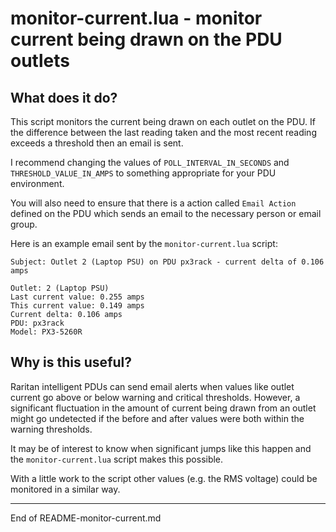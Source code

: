 # monitor-current.lua - monitor current being drawn on the PDU outlets

## What does it do?

This script monitors the current being drawn on each outlet on the PDU.
If the difference between the last reading taken and the most recent reading
exceeds a threshold then an email is sent.

I recommend changing the values of `POLL_INTERVAL_IN_SECONDS` and
`THRESHOLD_VALUE_IN_AMPS` to
something appropriate for your PDU environment.

You will also need to ensure that there is a action called `Email Action` defined
on the PDU which sends an email to the necessary person or email group.

Here is an example email sent by the `monitor-current.lua` script:

```
Subject: Outlet 2 (Laptop PSU) on PDU px3rack - current delta of 0.106 amps

Outlet: 2 (Laptop PSU)
Last current value: 0.255 amps
This current value: 0.149 amps
Current delta: 0.106 amps
PDU: px3rack
Model: PX3-5260R
```

## Why is this useful?

Raritan intelligent PDUs can send email alerts when values like outlet
current go above or below warning and critical thresholds. However, a significant fluctuation in 
the amount of current being drawn from an outlet might go
undetected if the before and after values were both within the warning thresholds.

It may be of interest to know when significant jumps like this happen and the `monitor-current.lua`
script makes this possible.

With a little work to the script other values (e.g. the RMS voltage) could be monitored in
a similar way.

----------------------------------------------------

End of README-monitor-current.md
